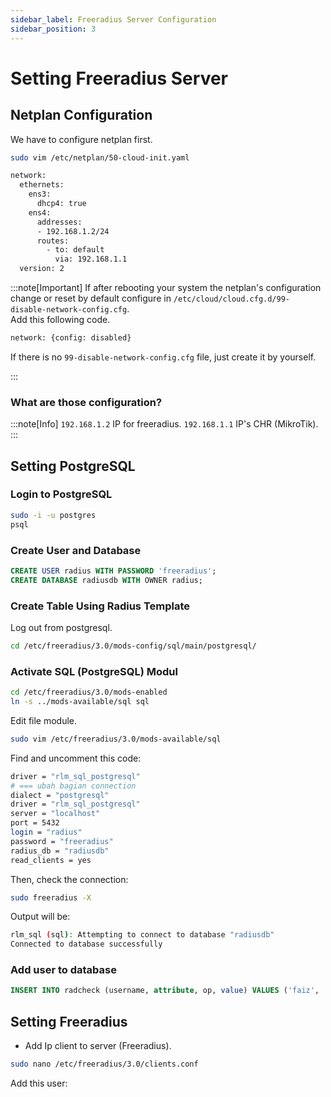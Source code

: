 ```yaml
---
sidebar_label: Freeradius Server Configuration
sidebar_position: 3
---
```


# Setting Freeradius Server

## Netplan Configuration

We have to configure netplan first.

```sh
sudo vim /etc/netplan/50-cloud-init.yaml
```

```sh title='/etc/netplan/50-cloud-init.yaml'
network:
  ethernets:
    ens3:
      dhcp4: true
    ens4: 
      addresses:
      - 192.168.1.2/24
      routes:
        - to: default
          via: 192.168.1.1
  version: 2
```

:::note[Important]
If after rebooting your system the netplan's configuration change or reset by default configure in ```/etc/cloud/cloud.cfg.d/99-disable-network-config.cfg```.\
Add this following code.

```sh
network: {config: disabled}
```

If there is no ```99-disable-network-config.cfg``` file, just create it by yourself.

:::

### What are those configuration?

:::note[Info]
```192.168.1.2``` IP for freeradius.
```192.168.1.1``` IP's CHR (MikroTik).
:::

## Setting PostgreSQL

### Login to PostgreSQL

```sh
sudo -i -u postgres
psql
```

### Create User and Database

```sql
CREATE USER radius WITH PASSWORD 'freeradius';
CREATE DATABASE radiusdb WITH OWNER radius;
```

### Create Table Using Radius Template

Log out from postgresql.

```sh
cd /etc/freeradius/3.0/mods-config/sql/main/postgresql/
```

### Activate SQL (PostgreSQL) Modul

```sh
cd /etc/freeradius/3.0/mods-enabled
ln -s ../mods-available/sql sql
```

Edit file module.

```sh
sudo vim /etc/freeradius/3.0/mods-available/sql
```

Find and uncomment this code: 

```sh
driver = "rlm_sql_postgresql"
# === ubah bagian connection
dialect = "postgresql"
driver = "rlm_sql_postgresql"
server = "localhost"
port = 5432
login = "radius"
password = "freeradius"
radius_db = "radiusdb"
read_clients = yes
```

Then, check the connection:

```sh
sudo freeradius -X
```

Output will be:

```sh
rlm_sql (sql): Attempting to connect to database "radiusdb"
Connected to database successfully
```

### Add user to database

```sql
INSERT INTO radcheck (username, attribute, op, value) VALUES ('faiz', 'Cleartext-Password', ':=', '123456');
```

## Setting Freeradius

- Add Ip client to server (Freeradius).

```sh
sudo nano /etc/freeradius/3.0/clients.conf
```

Add this user:

```sh

```
